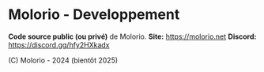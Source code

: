 # Molorio - Developpement
**Code source public (ou privé)** de Molorio. 
**Site:** https://molorio.net
**Discord:** https://discord.gg/hfy2HXkadx

(C) Molorio - 2024 (bientôt 2025)






